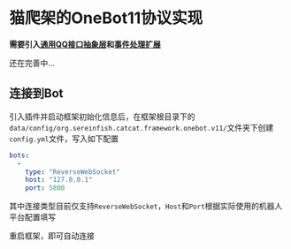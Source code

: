 # 猫爬架的OneBot11协议实现

**需要引入[通用QQ接口抽象层](https://github.com/coide-SaltedFish/CatFramework_QQBotUniversalAbstractionLayer)和[事件处理扩展](https://github.com/coide-SaltedFish/CatFramework_eventhandler_extend)**

还在完善中...

## 连接到Bot

引入插件并启动框架初始化信息后，在框架根目录下的`data/config/org.sereinfish.catcat.framework.onebot.v11/`文件夹下创建`config.yml`文件，写入如下配置

```yaml
bots:
  -
    type: "ReverseWebSocket"
    host: "127.0.0.1"
    port: 5800
```

其中连接类型目前仅支持`ReverseWebSocket`，`Host`和`Port`根据实际使用的机器人平台配置填写

重启框架，即可自动连接